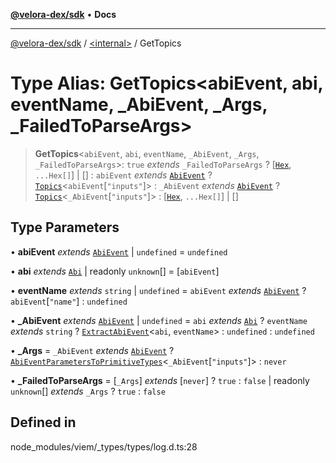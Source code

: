 [**@velora-dex/sdk**](../../README.md) • **Docs**

***

[@velora-dex/sdk](../../globals.md) / [\<internal\>](../README.md) / GetTopics

# Type Alias: GetTopics\<abiEvent, abi, eventName, _AbiEvent, _Args, _FailedToParseArgs\>

> **GetTopics**\<`abiEvent`, `abi`, `eventName`, `_AbiEvent`, `_Args`, `_FailedToParseArgs`\>: `true` *extends* `_FailedToParseArgs` ? [[`Hex`](Hex.md), `...Hex[]`] \| [] : `abiEvent` *extends* [`AbiEvent`](AbiEvent.md) ? [`Topics`](Topics.md)\<`abiEvent`\[`"inputs"`\]\> : `_AbiEvent` *extends* [`AbiEvent`](AbiEvent.md) ? [`Topics`](Topics.md)\<`_AbiEvent`\[`"inputs"`\]\> : [[`Hex`](Hex.md), `...Hex[]`] \| []

## Type Parameters

• **abiEvent** *extends* [`AbiEvent`](AbiEvent.md) \| `undefined` = `undefined`

• **abi** *extends* [`Abi`](Abi.md) \| readonly `unknown`[] = [`abiEvent`]

• **eventName** *extends* `string` \| `undefined` = `abiEvent` *extends* [`AbiEvent`](AbiEvent.md) ? `abiEvent`\[`"name"`\] : `undefined`

• **_AbiEvent** *extends* [`AbiEvent`](AbiEvent.md) \| `undefined` = `abi` *extends* [`Abi`](Abi.md) ? `eventName` *extends* `string` ? [`ExtractAbiEvent`](ExtractAbiEvent.md)\<`abi`, `eventName`\> : `undefined` : `undefined`

• **_Args** = `_AbiEvent` *extends* [`AbiEvent`](AbiEvent.md) ? [`AbiEventParametersToPrimitiveTypes`](AbiEventParametersToPrimitiveTypes.md)\<`_AbiEvent`\[`"inputs"`\]\> : `never`

• **_FailedToParseArgs** = [`_Args`] *extends* [`never`] ? `true` : `false` \| readonly `unknown`[] *extends* `_Args` ? `true` : `false`

## Defined in

node\_modules/viem/\_types/types/log.d.ts:28
